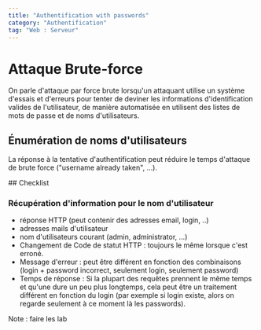 ```yaml
---
title: "Authentification with passwords"
category: "Authentification"
tag: "Web : Serveur"
---
```


# Attaque Brute-force

On parle d'attaque par force brute lorsqu'un attaquant utilise un système d'essais et d'erreurs pour tenter de deviner les informations d'identification valides de l'utilisateur,  de manière automatisée en utilisent des listes de mots de passe et de noms d'utilisateurs. 



## Énumération de noms d'utilisateurs
La réponse à la tentative d'authentification peut réduire le temps d'attaque de brute force ("username already taken", ...).


## Checklist
### Récupération d'information pour le nom d'utilisateur
- réponse HTTP (peut contenir des adresses email, login, ..)
- adresses mails d'utilisateur
- nom d'utilisateurs courant (admin, administrator, ...)
- Changement de Code de statut HTTP : toujours le même lorsque c'est erroné.
- Message d'erreur : peut être différent en fonction des combinaisons (login + password incorrect, seulement login, seulement password)
- Temps de réponse : Si la plupart des requêtes prennent le même temps et qu'une dure un peu plus longtemps, cela peut être un traitement différent en fonction du login (par exemple si login existe, alors on regarde seulement à ce moment là les passwords).

Note : faire les lab




